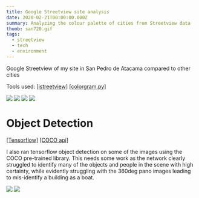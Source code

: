 ```yaml
---
title: Google Streetview site analysis
date: 2020-02-21T00:00:00.000Z
summary: Analyzing the colour palette of cities from Streetview data
thumb: san720.gif
tags:
  - streetview
  - tech
  - environment
---
```

Google Streetview of my site in San Pedro de Atacama compared to other cities

Tools used:
[[istreetview]](https://istreetview.com/)
[[colorgram.py]](https://github.com/obskyr/colorgram.py)

![](/assets/imgs/ant720.gif)
![](/assets/imgs/san720.gif)
![](/assets/imgs/cph720.gif)
![](/assets/imgs/ber720.gif)

# Object Detection

[[Tensorflow]](https://github.com/tensorflow/tensorflow)
[[COCO api]](https://github.com/tensorflow/tfjs-models/tree/master/coco-ssd)

I also ran tensorflow object detection on some of the images using the COCO pre-trained library. This needs some work as the network clearly struggled to identify many of the objects and people in the scene with high certainty, while evidently struggling with the 360deg pano images leading to mis-identify a building as a boat. 

![](/assets/imgs/gsv-tf01.png)
![](/assets/imgs/gsv-tf02.png)
